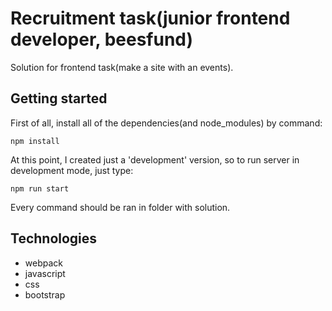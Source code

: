 # Recruitment task(junior frontend developer, beesfund)
Solution for frontend task(make a site with an events).

## Getting started
First of all, install all of the dependencies(and node_modules) by command:
```
npm install
```
At this point, I created just a 'development' version, so to run server in development mode, just type:
```
npm run start
```
Every command should be ran in folder with solution.

## Technologies
* webpack
* javascript
* css
* bootstrap

